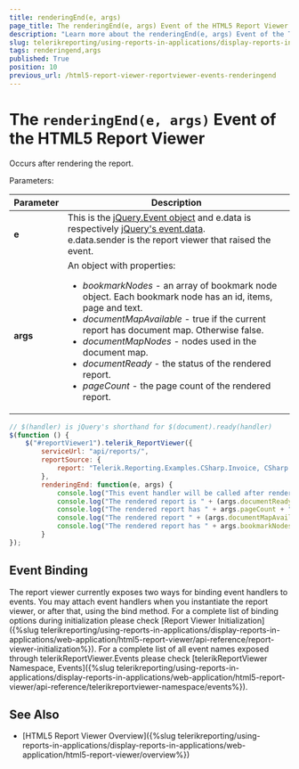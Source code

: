 ```yaml
---
title: renderingEnd(e, args)
page_title: The renderingEnd(e, args) Event of the HTML5 Report Viewer explained
description: "Learn more about the renderingEnd(e, args) Event of the Telerik Reporting HTML5 Report Viewer and how to use it to customize the viewer's behavior."
slug: telerikreporting/using-reports-in-applications/display-reports-in-applications/web-application/html5-report-viewer/api-reference/reportviewer/events/renderingend(e,-args)
tags: renderingend,args
published: True
position: 10
previous_url: /html5-report-viewer-reportviewer-events-renderingend
---
```


<style>
table th:first-of-type {
	width: 15%;
}
table th:nth-of-type(2) {
	width: 85%;
}
</style>

# The `renderingEnd(e, args)` Event of the HTML5 Report Viewer

Occurs after rendering the report.

Parameters:

| Parameter | Description |
| ------ | ------ |
| __e__ |This is the [jQuery.Event object](https://api.jquery.com/category/events/event-object/) and e.data is respectively [jQuery's event.data](https://api.jquery.com/event.data/).<br/>e.data.sender is the report viewer that raised the event.|
| __args__ |An object with properties:<ul><li>*bookmarkNodes* - an array of bookmark node object. Each bookmark node has an id, items, page and text.</li><li>*documentMapAvailable* - true if the current report has document map. Otherwise false.</li><li>*documentMapNodes* - nodes used in the document map.</li><li>*documentReady* - the status of the rendered report.</li><li>*pageCount* - the page count of the rendered report.</li></ul>|

````JavaScript
// $(handler) is jQuery's shorthand for $(document).ready(handler)
$(function () {
	$("#reportViewer1").telerik_ReportViewer({
		serviceUrl: "api/reports/",
		reportSource: {
			report: "Telerik.Reporting.Examples.CSharp.Invoice, CSharp.ReportLibrary"
		},
		renderingEnd: function(e, args) {
			console.log("This event handler will be called after rendering the report.");
			console.log("The rendered report is " + (args.documentReady ? "" : "not") + " ready.");
			console.log("The rendered report has " + args.pageCount + " pages.");
			console.log("The rendered report " + (args.documentMapAvailable ? "has" : "does not have") + " document map.");
			console.log("The rendered report has " + args.bookmarkNodes.length + " nodes");
		}
});
````

## Event Binding

The report viewer currently exposes two ways for binding event handlers to events. You may attach event handlers when you instantiate the report viewer, or after that, using the bind method. For a complete list of binding options during initialization please check [Report Viewer Initialization]({%slug telerikreporting/using-reports-in-applications/display-reports-in-applications/web-application/html5-report-viewer/api-reference/report-viewer-initialization%}). For a complete list of all event names exposed through telerikReportViewer.Events please check [telerikReportViewer Namespace, Events]({%slug telerikreporting/using-reports-in-applications/display-reports-in-applications/web-application/html5-report-viewer/api-reference/telerikreportviewer-namespace/events%}).

## See Also

* [HTML5 Report Viewer Overview]({%slug telerikreporting/using-reports-in-applications/display-reports-in-applications/web-application/html5-report-viewer/overview%})
